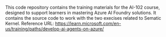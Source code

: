 This code repository contains the training materials for the AI-102 course, designed to support learners in mastering Azure AI Foundry solutions.
It contains the source code to work with the two execises related to Sematic Kernel.
Reference URL: https://learn.microsoft.com/en-us/training/paths/develop-ai-agents-on-azure/
